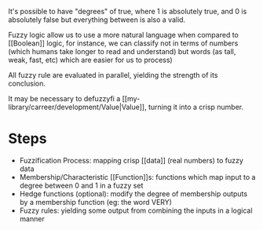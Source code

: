 It's possible to have "degrees" of true, where 1 is absolutely true, and 0 is absolutely false but everything between is also a valid.

Fuzzy logic allow us to use a more natural language when compared to [[Boolean]] logic, for instance, we can classify not in terms of numbers (which humans take longer to read and understand) but words (as tall, weak, fast, etc) which are easier for us to process)

All fuzzy rule are evaluated in parallel, yielding the strength of its conclusion.

It may be necessary to defuzzyfi a [[my-library/carreer/development/Value|Value]], turning it into a crisp number.

# Steps

- Fuzzification Process: mapping crisp [[data]] (real numbers) to fuzzy data
- Membership/Characteristic [[Function]]s: functions which map input to a degree between 0 and 1 in a fuzzy set
- Hedge functions (optional): modify the degree of membership outputs by a membership function (eg: the word VERY)
- Fuzzy rules: yielding some output from combining the inputs in a logical manner
